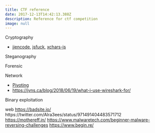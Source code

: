 ```yaml
---
title: CTF reference
date: 2017-12-13T14:42:13.388Z
description: Reference for ctf competition
image: null
---
```

Cryptography

* [jjencode](http://utf-8.jp/public/jjencode.html), [jsfuck](http://www.jsfuck.com/), [xchars-js](https://syllab.fr/projets/experiments/xcharsjs/5chars.pipeline.html)

Steganography

Forensic

Network

- [Pivoting](https://bitrot.sh/cheatsheet/14-12-2017-pivoting/)
- https://jvns.ca/blog/2018/06/19/what-i-use-wireshark-for/

Binary exploitation

web
https://badsite.io/
https:\/\/twitter.com\/Alra3ees\/status\/971491404483571712
https://mothereff.in/
https://www.malwaretech.com/beginner-malware-reversing-challenges
https://www.begin.re/





